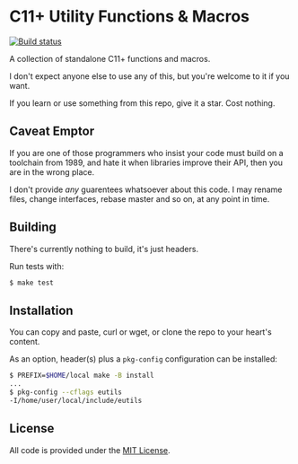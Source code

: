 # C11+ Utility Functions & Macros

[![Build status](https://github.com/eloj/eutils/workflows/build/badge.svg)](https://github.com/eloj/eutils/actions/workflows/build.yml)

A collection of standalone C11+ functions and macros.

I don't expect anyone else to use any of this, but you're welcome to it if you want.

If you learn or use something from this repo, give it a star. Cost nothing.

## Caveat Emptor

If you are one of those programmers who insist your code must build on a
toolchain from 1989, and hate it when libraries improve their API, then
you are in the wrong place.

I don't provide _any_ guarentees whatsoever about this code. I may rename files,
change interfaces, rebase master and so on, at any point in time.

## Building

There's currently nothing to build, it's just headers.

Run tests with:

```bash
$ make test
```

## Installation

You can copy and paste, curl or wget, or clone the repo to your heart's content.

As an option, header(s) plus a `pkg-config` configuration can be installed:

```bash
$ PREFIX=$HOME/local make -B install
...
$ pkg-config --cflags eutils
-I/home/user/local/include/eutils
```

## License

All code is provided under the [MIT License](LICENSE).
